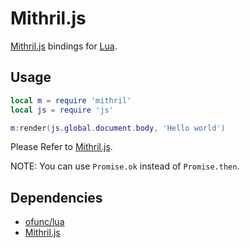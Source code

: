 # Mithril.js

[Mithril.js](https://mithril.js.org/) bindings for [Lua](https://github.com/ofunc/lua).

## Usage

```lua
local m = require 'mithril'
local js = require 'js'

m:render(js.global.document.body, 'Hello world')
```

Please Refer to [Mithril.js](https://mithril.js.org/).

NOTE: You can use `Promise.ok` instead of `Promise.then`.

## Dependencies

* [ofunc/lua](https://github.com/ofunc/lua)
* [Mithril.js](https://mithril.js.org/)
